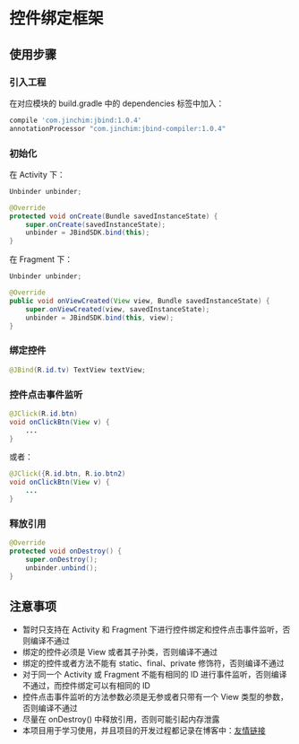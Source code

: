 # 控件绑定框架

## 使用步骤

### 引入工程

在对应模块的 build.gradle 中的 dependencies 标签中加入：

``` gradle
compile 'com.jinchim:jbind:1.0.4'
annotationProcessor "com.jinchim:jbind-compiler:1.0.4"
```

### 初始化

在 Activity 下：

``` java
Unbinder unbinder;

@Override
protected void onCreate(Bundle savedInstanceState) {
    super.onCreate(savedInstanceState);
    unbinder = JBindSDK.bind(this);
}
```

在 Fragment 下：

``` java
Unbinder unbinder;

@Override
public void onViewCreated(View view, Bundle savedInstanceState) {
    super.onViewCreated(view, savedInstanceState);
    unbinder = JBindSDK.bind(this, view);
}
```

### 绑定控件

``` java
@JBind(R.id.tv) TextView textView;
```

### 控件点击事件监听

``` java
@JClick(R.id.btn)
void onClickBtn(View v) {
    ...
}
```

或者：

``` java
@JClick({R.id.btn, R.io.btn2)
void onClickBtn(View v) {
    ...
}
```

### 释放引用

``` java
@Override
protected void onDestroy() {
    super.onDestroy();
    unbinder.unbind();
}
```

## 注意事项

* 暂时只支持在 Activity 和 Fragment 下进行控件绑定和控件点击事件监听，否则编译不通过
* 绑定的控件必须是 View 或者其子孙类，否则编译不通过
* 绑定的控件或者方法不能有 static、final、private 修饰符，否则编译不通过
* 对于同一个 Activity 或 Fragment 不能有相同的 ID 进行事件监听，否则编译不通过，而控件绑定可以有相同的 ID
* 控件点击事件监听的方法参数必须是无参或者只带有一个 View 类型的参数，否则编译不通过
* 尽量在 onDestroy() 中释放引用，否则可能引起内存泄露
* 本项目用于学习使用，并且项目的开发过程都记录在博客中：[友情链接](http://jinchim.com/2017/08/23/JBind/)